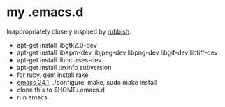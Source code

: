 # my .emacs.d

Inappropriately closely inspired by [rubbish](https://github.com/rubbish/rubbish-emacs-setup).

* apt-get install libgtk2.0-dev
* apt-get install libXpm-dev libjpeg-dev libpng-dev libgif-dev libtiff-dev
* apt-get install libncurses-dev
* apt-get install texinfo subversion
* for ruby, gem install rake
* [emacs 24.1](http://www.gnu.org/software/emacs/), ./configure, make, sudo make install
* clone this to $HOME/.emacs.d
* run emacs

